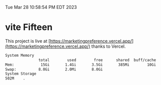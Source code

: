 Tue Mar 28 10:58:54 PM EDT 2023

# vite Fifteen


This project is live at [https://marketingpreference.vercel.app/](https://marketingpreference.vercel.app/) thanks to Vercel.

```bash
System Memory
               total        used        free      shared  buff/cache   available
Mem:            15Gi       1.4Gi       3.5Gi       385Mi        10Gi        13Gi
Swap:          8.0Gi       2.0Mi       8.0Gi
System Storage
502M	.
